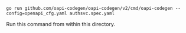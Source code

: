 ```
go run github.com/oapi-codegen/oapi-codegen/v2/cmd/oapi-codegen --config=openapi_cfg.yaml authsvc.spec.yaml
```

Run this command from within this directory.

